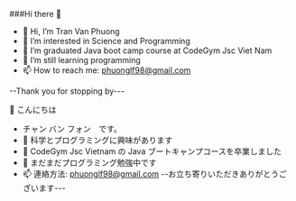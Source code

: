 ###Hi there 👋
 - 👋 Hi, I’m Tran Van Phuong
 - 👀 I’m interested in Science and Programming
 - 🌱 I’m graduated Java boot camp course at CodeGym Jsc Viet Nam
 - 🌱 I’m still learning programming
 - 📫 How to reach me: phuonglf98@gmail.com

--Thank you for stopping by---

👋 こんにちは
- チャン バン フォン　です。
- 👀 科学とプログラミングに興味があります
- 🌱 CodeGym Jsc Vietnam の Java ブートキャンプコースを卒業しました
- 🌱 まだまだプログラミング勉強中です
- 📫 連絡方法: phuonglf98@gmail.com
--お立ち寄りいただきありがとうございます---

